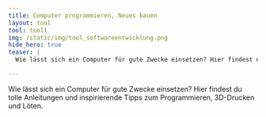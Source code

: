 ```yaml
---
title: Computer programmieren, Neues bauen
layout: tool
tool: tool1
img: /static/img/tool_softwareentwicklung.png
hide_hero: true
teaser: |
  Wie lässt sich ein Computer für gute Zwecke einsetzen? Hier findest du tolle Anleitungen und inspirierende Tipps zum Programmieren, 3D-Drucken und Löten.

---
```


Wie lässt sich ein Computer für gute Zwecke einsetzen? Hier findest du tolle Anleitungen und inspirierende Tipps zum Programmieren, 3D-Drucken und Löten.
